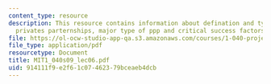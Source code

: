 ```yaml
---
content_type: resource
description: This resource contains information about defination and types of public
  privates parternships, major type of ppp and critical success factors for ppps.
file: https://ol-ocw-studio-app-qa.s3.amazonaws.com/courses/1-040-project-management-spring-2009/914111f9e2f61c07462379bceaeb4dcb_MIT1_040s09_lec06.pdf
file_type: application/pdf
resourcetype: Document
title: MIT1_040s09_lec06.pdf
uid: 914111f9-e2f6-1c07-4623-79bceaeb4dcb
---
```

